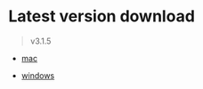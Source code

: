 # Latest version download

> v3.1.5

- [mac](https://github.com/train-snkrs/pkgs/raw/master/account-train-3.1.5.dmg)

- [windows](https://github.com/train-snkrs/pkgs/raw/master/account-train%20Setup%203.1.5.exe)
